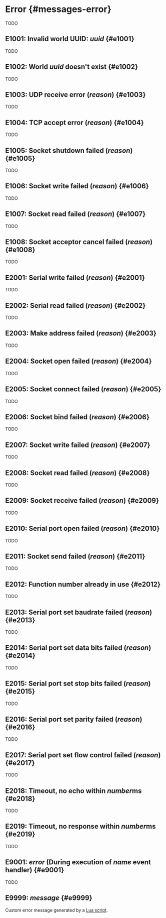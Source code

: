 # Error {#messages-error}

TODO


## E1001: Invalid world UUID: *uuid* {#e1001}

TODO


## E1002: World *uuid* doesn't exist {#e1002}

TODO


## E1003: UDP receive error (*reason*) {#e1003}

TODO


## E1004: TCP accept error (*reason*) {#e1004}

TODO


## E1005: Socket shutdown failed (*reason*) {#e1005}

TODO


## E1006: Socket write failed (*reason*) {#e1006}

TODO


## E1007: Socket read failed (*reason*) {#e1007}

TODO


## E1008: Socket acceptor cancel failed (*reason*) {#e1008}

TODO


## E2001: Serial write failed (*reason*) {#e2001}

TODO


## E2002: Serial read failed (*reason*) {#e2002}

TODO


## E2003: Make address failed (*reason*) {#e2003}

TODO


## E2004: Socket open failed (*reason*) {#e2004}

TODO


## E2005: Socket connect failed (*reason*) {#e2005}

TODO


## E2006: Socket bind failed (*reason*) {#e2006}

TODO


## E2007: Socket write failed (*reason*) {#e2007}

TODO


## E2008: Socket read failed (*reason*) {#e2008}

TODO


## E2009: Socket receive failed (*reason*) {#e2009}

TODO


## E2010: Serial port open failed (*reason*) {#e2010}

TODO


## E2011: Socket send failed (*reason*) {#e2011}

TODO


## E2012: Function number already in use {#e2012}

TODO

## E2013: Serial port set baudrate failed (*reason*) {#e2013}
TODO

## E2014: Serial port set data bits failed (*reason*) {#e2014}
TODO

## E2015: Serial port set stop bits failed (*reason*) {#e2015}
TODO

## E2016: Serial port set parity failed (*reason*) {#e2016}
TODO

## E2017: Serial port set flow control failed (*reason*) {#e2017}
TODO

## E2018: Timeout, no echo within *number*ms {#e2018}
TODO

## E2019: Timeout, no response within *number*ms {#e2019}
TODO

## E9001: *error* (During execution of *name* event handler) {#e9001}
TODO

## E9999: *message* {#e9999}

Custom error message generated by a [Lua script](../lua.md).
